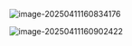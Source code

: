 ![image-20250411160834176](/home/yair/.config/Typora/typora-user-images/image-20250411160834176.png)

![image-20250411160902422](/home/yair/.config/Typora/typora-user-images/image-20250411160902422.png)
